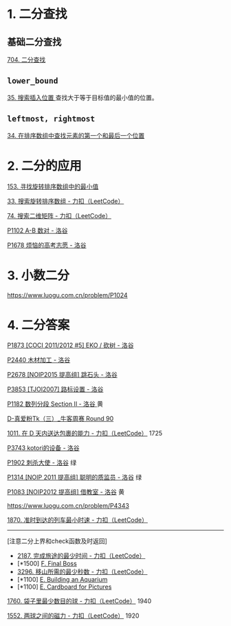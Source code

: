 # 1. 二分查找

## 基础二分查找

[704. 二分查找](https://leetcode.cn/problems/binary-search/)

## `lower_bound`

[35. 搜索插入位置 ](https://leetcode.cn/problems/search-insert-position/) 查找大于等于目标值的最小值的位置。



## `leftmost, rightmost`

[34. 在排序数组中查找元素的第一个和最后一个位置](https://leetcode.cn/problems/find-first-and-last-position-of-element-in-sorted-array/) 

# 2. 二分的应用

[153. 寻找旋转排序数组中的最小值](https://leetcode.cn/problems/find-minimum-in-rotated-sorted-array/)

[33. 搜索旋转排序数组 - 力扣（LeetCode）](https://leetcode.cn/problems/search-in-rotated-sorted-array/description/?envType=study-plan-v2&envId=top-100-liked)

[74. 搜索二维矩阵 - 力扣（LeetCode）](https://leetcode.cn/problems/search-a-2d-matrix/description/?envType=study-plan-v2&envId=top-100-liked)

[P1102 A-B 数对 - 洛谷](https://www.luogu.com.cn/problem/P1102)

[P1678 烦恼的高考志愿 - 洛谷](https://www.luogu.com.cn/problem/P1678)

# 3. 小数二分

https://www.luogu.com.cn/problem/P1024

# 4. 二分答案



[P1873 [COCI 2011/2012 #5] EKO / 砍树 - 洛谷](https://www.luogu.com.cn/problem/P1873)

[P2440 木材加工 - 洛谷](https://www.luogu.com.cn/problem/P2440)

[P2678 [NOIP2015 提高组] 跳石头 - 洛谷](https://www.luogu.com.cn/problem/P2678)

[P3853 [TJOI2007] 路标设置 - 洛谷](https://www.luogu.com.cn/problem/P3853)



[P1182 数列分段 Section II - 洛谷 ](https://www.luogu.com.cn/problem/P1182) 黄

[D-真爱粉Tk（三）_牛客周赛 Round 90](https://ac.nowcoder.com/acm/contest/107500/D)  



[1011. 在 D 天内送达包裹的能力 - 力扣（LeetCode）](https://leetcode.cn/problems/capacity-to-ship-packages-within-d-days/description/) 1725

[P3743 kotori的设备 - 洛谷](https://www.luogu.com.cn/problem/P3743)

[P1902 刺杀大使 - 洛谷](https://www.luogu.com.cn/problem/P1902) 绿

[P1314 [NOIP 2011 提高组] 聪明的质监员 - 洛谷](https://www.luogu.com.cn/problem/P1314) 绿

[P1083 [NOIP2012 提高组] 借教室 - 洛谷](https://www.luogu.com.cn/problem/P1083) 黄

https://www.luogu.com.cn/problem/P4343

[1870. 准时到达的列车最小时速 - 力扣（LeetCode）](https://leetcode.cn/problems/minimum-speed-to-arrive-on-time/description/)



---

[注意二分上界和check函数及时返回] 

- [2187. 完成旅途的最少时间 - 力扣（LeetCode）](https://leetcode.cn/problems/minimum-time-to-complete-trips/description/)
- [*1500] [F. Final Boss](https://codeforces.com/contest/1985/problem/F)
- [3296. 移山所需的最少秒数 - 力扣（LeetCode）](https://leetcode.cn/problems/minimum-number-of-seconds-to-make-mountain-height-zero/description/)
- [*1100] [E. Building an Aquarium](https://codeforces.com/contest/1873/problem/E)
- [*1100] [E. Cardboard for Pictures](https://codeforces.com/contest/1850/problem/E)

[1760. 袋子里最少数目的球 - 力扣（LeetCode）](https://leetcode.cn/problems/minimum-limit-of-balls-in-a-bag/description/) 1940

[1552. 两球之间的磁力 - 力扣（LeetCode）](https://leetcode.cn/problems/magnetic-force-between-two-balls/description/) 1920

